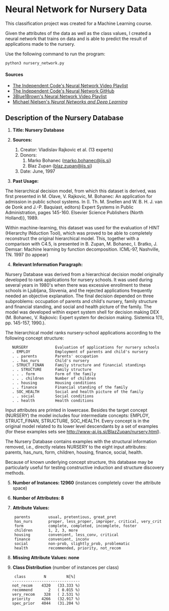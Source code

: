 # Neural Network for Nursery Data
This classification project was created for a Machine Learning course.

Given the attributes of the data as well as the class values, I created a neural network that trains on data and is able to predict the result of applications made to the nursery.

Use the following command to run the program:
```
python3 nursery_network.py
```
#### Sources
- [The Independent Code's Neural Network Video Playlist](https://www.youtube.com/playlist?list=PLQ4osgQ7WN6PGnvt6tzLAVAEMsL3LBqpm)
- [The Independent Code's Neural Network GitHub](https://github.com/TheIndependentCode/Neural-Network)
- [3Blue1Brown's Neural Network Video Playlist](https://www.youtube.com/playlist?list=PLZHQObOWTQDNU6R1_67000Dx_ZCJB-3pi)
- [Michael Nielsen's *Neural Networks and Deep Learning*](http://neuralnetworksanddeeplearning.com/)

## Description of the Nursery Database
1. **Title: Nursery Database**

2. **Sources:**
    1. Creator: Vladislav Rajkovic et al. (13 experts)
    2. Donors: 
        1. Marko Bohanec   (marko.bohanec@ijs.si)
        2. Blaz Zupan      (blaz.zupan@ijs.si)
    3. Date: June, 1997

3. **Past Usage:**

The hierarchical decision model, from which this dataset is derived, was first presented in M. Olave, V. Rajkovic, M. Bohanec: An application for     admission in public school systems. In (I. Th. M. Snellen and W. B. H. J. van de Donk and J.-P. Baquiast, editors) Expert Systems in Public     Administration, pages 145-160. Elsevier Science Publishers (North Holland)}, 1989.

Within machine-learning, this dataset was used for the evaluation of HINT (Hierarchy INduction Tool), which was proved to be able to completely reconstruct the original hierarchical model. This, together with a comparison with C4.5, is presented in B. Zupan, M. Bohanec, I. Bratko, J. Demsar: Machine learning by function decomposition. ICML-97, Nashville, TN. 1997 (to appear)

4. **Relevant Information Paragraph:**

Nursery Database was derived from a hierarchical decision model originally developed to rank applications for nursery schools. It was used during several years in 1980's when there was excessive enrollment to these schools in Ljubljana, Slovenia, and the rejected applications frequently needed an objective explanation. The final decision depended on three subproblems: occupation of parents and child's nursery, family structure and financial standing, and social and health picture of the family. The model was developed within expert system shell for decision making DEX (M. Bohanec, V. Rajkovic: Expert system for decision making. Sistemica 1(1), pp. 145-157, 1990.).

The hierarchical model ranks nursery-school applications according to the following concept structure:

```
   NURSERY            Evaluation of applications for nursery schools
   . EMPLOY           Employment of parents and child's nursery
   . . parents        Parents' occupation
   . . has_nurs       Child's nursery
   . STRUCT_FINAN     Family structure and financial standings
   . . STRUCTURE      Family structure
   . . . form         Form of the family
   . . . children     Number of children
   . . housing        Housing conditions
   . . finance        Financial standing of the family
   . SOC_HEALTH       Social and health picture of the family
   . . social         Social conditions
   . . health         Health conditions
```

Input attributes are printed in lowercase. Besides the target concept (NURSERY) the model includes four intermediate concepts: EMPLOY, STRUCT_FINAN, STRUCTURE, SOC_HEALTH. Every concept is in the original model related to its lower level descendants by a set of examples (for these examples sets see http://www-ai.ijs.si/BlazZupan/nursery.html).

The Nursery Database contains examples with the structural information removed, i.e., directly relates NURSERY to the eight input attributes: parents, has_nurs, form, children, housing, finance, social, health.

Because of known underlying concept structure, this database may be particularly useful for testing constructive induction and structure discovery methods.

5. **Number of Instances: 12960**
   (instances completely cover the attribute space)

6. **Number of Attributes: 8**

7. **Attribute Values:**

```
    parents        usual, pretentious, great_pret
    has_nurs       proper, less_proper, improper, critical, very_crit
    form           complete, completed, incomplete, foster
    children       1, 2, 3, more
    housing        convenient, less_conv, critical
    finance        convenient, inconv
    social         non-prob, slightly_prob, problematic
    health         recommended, priority, not_recom
```

8. **Missing Attribute Values: none**

9. **Class Distribution** (number of instances per class)

```
    class        N         N[%]
   ------------------------------
   not_recom    4320   (33.333 %)
   recommend       2   ( 0.015 %)
   very_recom    328   ( 2.531 %)
   priority     4266   (32.917 %)
   spec_prior   4044   (31.204 %)
```
